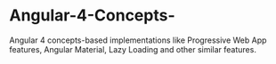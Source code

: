 # Angular-4-Concepts-
Angular 4 concepts-based implementations like Progressive Web App features, Angular Material, Lazy Loading and other similar features.
